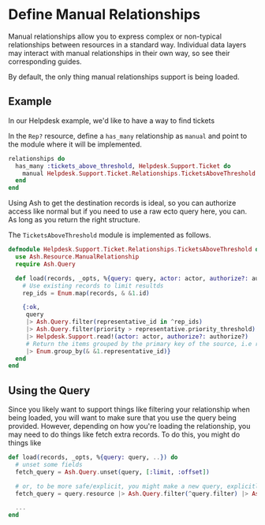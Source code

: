 # Define Manual Relationships

Manual relationships allow you to express complex or non-typical relationships between resources in a standard way.
Individual data layers may interact with manual relationships in their own way, so see their corresponding guides.

By default, the only thing manual relationships support is being loaded.

## Example

In our Helpdesk example, we'd like to have a way to find tickets

In the `Rep?` resource, define a `has_many` relationship as `manual` and point to the module where
it will be implemented.

```elixir
relationships do
  has_many :tickets_above_threshold, Helpdesk.Support.Ticket do
    manual Helpdesk.Support.Ticket.Relationships.TicketsAboveThreshold
  end
end
```

Using Ash to get the destination records is ideal, so you can authorize access like normal
but if you need to use a raw ecto query here, you can. As long as you return the right structure.

The `TicketsAboveThreshold` module is implemented as follows.

```elixir
defmodule Helpdesk.Support.Ticket.Relationships.TicketsAboveThreshold do
  use Ash.Resource.ManualRelationship
  require Ash.Query

  def load(records, _opts, %{query: query, actor: actor, authorize?: authorize?}) do
    # Use existing records to limit resultds
    rep_ids = Enum.map(records, & &1.id)

    {:ok,
     query
     |> Ash.Query.filter(representative_id in ^rep_ids)
     |> Ash.Query.filter(priority > representative.priority_threshold)
     |> Helpdesk.Support.read!(actor: actor, authorize?: authorize?)
     # Return the items grouped by the primary key of the source, i.e representative.id => [...tickets above threshold]
     |> Enum.group_by(& &1.representative_id)}
  end
end
```

## Using the Query

Since you likely want to support things like filtering your relationship when being loaded, you will want to make sure that you use the query being provided. However, depending on how you're loading the relationship, you may need to do things like fetch extra records. To do this, you might do things like

```elixir
def load(records, _opts, %{query: query, ..}) do
  # unset some fields
  fetch_query = Ash.Query.unset(query, [:limit, :offset])

  # or, to be more safe/explicit, you might make a new query, explicitly setting only a few fields
  fetch_query = query.resource |> Ash.Query.filter(^query.filter) |> Ash.Query.sort(query.sort)

  ...
end
```
